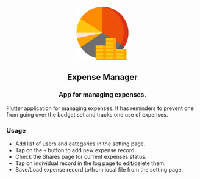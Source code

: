 <p align="center">
  <img width="140" src="assets\images\budget.png" />  
  <h2 align="center">Expense Manager</h2>
  <h3 align="center">App for managing expenses.</h3>
</p>

Flutter application for managing expenses. It has reminders to prevent one from going over the budget set and tracks one use of expenses.

### Usage 
* Add list of users and categories in the setting page.
* Tap on the `+` button to add new expense record.
* Check the Shares page for current expenses status.
* Tap on individual record in the log page to edit/delete them.  
* Save/Load expense record to/from local file from the setting page.